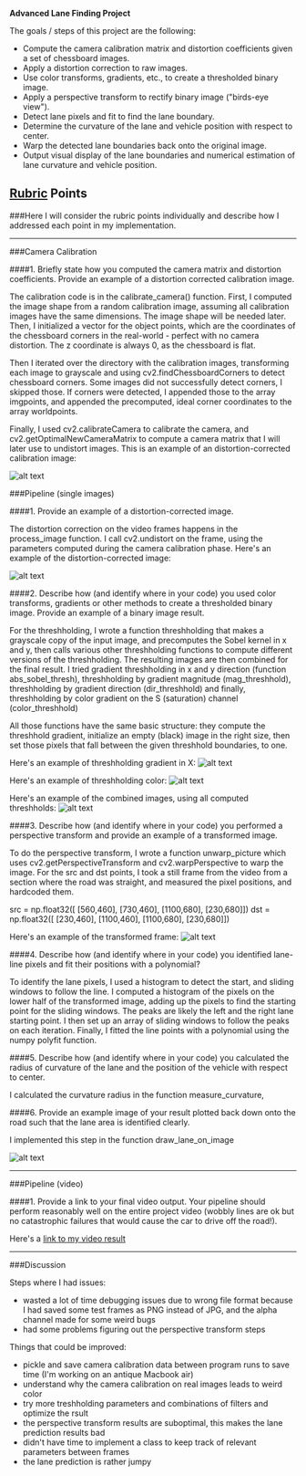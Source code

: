 

**Advanced Lane Finding Project**

The goals / steps of this project are the following:

* Compute the camera calibration matrix and distortion coefficients given a set of chessboard images.
* Apply a distortion correction to raw images.
* Use color transforms, gradients, etc., to create a thresholded binary image.
* Apply a perspective transform to rectify binary image ("birds-eye view").
* Detect lane pixels and fit to find the lane boundary.
* Determine the curvature of the lane and vehicle position with respect to center.
* Warp the detected lane boundaries back onto the original image.
* Output visual display of the lane boundaries and numerical estimation of lane curvature and vehicle position.

[//]: # (Image References)

[image1]: ./img_for_writeup/undist.jpg "Undistorted calibration image"
[image2]: ./img_for_writeup/frame_calib.png "Undistorted video frame"
[image3]: ./img_for_writeup/frame_grad_x.png "Threshholding gradient in X"
[image4]: ./img_for_writeup/frame_color_t.png "Threshholding color"
[image5]: ./img_for_writeup/frame_threshholded.png "Threshholding combined"
[image6]: ./img_for_writeup/frame_transform.png "Transformed frame"
[image7]: ./img_for_writeup/frame_with_lanes.png "Frame with lanes drawn on"


[video1]: ./project_video.mp4 "Video"

## [Rubric](https://review.udacity.com/#!/rubrics/571/view) Points
###Here I will consider the rubric points individually and describe how I addressed each point in my implementation.  

---

###Camera Calibration

####1. Briefly state how you computed the camera matrix and distortion coefficients. Provide an example of a distortion corrected calibration image.

The calibration code is in the calibrate_camera() function. First, I computed the image shape from a random calibration image, assuming all calibration images have the same dimensions. The image shape will be needed later. Then, I initialized a vector for the object points, which are the coordinates of the chessboard corners in the real-world - perfect with no camera distortion. The z coordinate is always 0, as the chessboard is flat.

Then I iterated over the directory with the calibration images, transforming each image to grayscale and using cv2.findChessboardCorners to detect chessboard corners. Some images did not successfully detect corners, I skipped those. If corners were detected, I appended those to the array imgpoints, and appended the precomputed, ideal corner coordinates to the array worldpoints.

Finally, I used cv2.calibrateCamera to calibrate the camera, and cv2.getOptimalNewCameraMatrix to compute a camera matrix that I will later use to undistort images. This is an example of an distortion-corrected calibration image:

![alt text][image1]

###Pipeline (single images)

####1. Provide an example of a distortion-corrected image.

The distortion correction on the video frames happens in the process_image function. I call cv2.undistort on the frame, using the parameters computed during the camera calibration phase. Here's an example of the distortion-corrected image:

![alt text][image2]


####2. Describe how (and identify where in your code) you used color transforms, gradients or other methods to create a thresholded binary image.  Provide an example of a binary image result.

For the threshholding, I wrote a function threshholding that makes a grayscale copy of the input image, and precomputes the Sobel kernel in x and y, then calls various other threshholding functions to compute different versions of the threshholding. The resulting images are then combined for the final result. I tried gradient threshholding in x and y direction (function abs_sobel_thresh), threshholding by gradient magnitude (mag_threshhold), threshholding by gradient direction (dir_threshhold) and finally, threshholding by color gradient on the S (saturation) channel (color_threshhold)

All those functions have the same basic structure: they compute the threshhold gradient, initialize an empty (black) image in the right size, then set those pixels that fall between the given threshhold boundaries, to one.

Here's an example of threshholding gradient in X:
![alt text][image3]

Here's an example of threshholding color:
![alt text][image4]

Here's an example of the combined images, using all computed threshholds:
![alt text][image5]

####3. Describe how (and identify where in your code) you performed a perspective transform and provide an example of a transformed image.

To do the perspective transform, I wrote a function unwarp_picture which uses cv2.getPerspectiveTransform and cv2.warpPerspective to warp the image. For the src and dst points, I took a still frame from the video from a section where the road was straight, and measured the pixel positions, and hardcoded them.

  src = np.float32([ [560,460], [730,460], [1100,680], [230,680]])
  dst = np.float32([ [230,460], [1100,460], [1100,680], [230,680]])

Here's an example of the transformed frame:
![alt text][image6]

####4. Describe how (and identify where in your code) you identified lane-line pixels and fit their positions with a polynomial?

To identify the lane pixels, I used a histogram to detect the start, and sliding windows to follow the line. I computed a histogram of the pixels on the lower half of the transformed image, adding up the pixels to find the starting point for the sliding windows. The peaks are likely the left and the right lane starting point. I then set up an array of sliding windows to follow the peaks on each iteration. Finally, I fitted the line points with a polynomial using the numpy polyfit function.

####5. Describe how (and identify where in your code) you calculated the radius of curvature of the lane and the position of the vehicle with respect to center.

I calculated the curvature radius in the function measure_curvature, 

####6. Provide an example image of your result plotted back down onto the road such that the lane area is identified clearly.

I implemented this step in the function draw_lane_on_image


![alt text][image7]

---

###Pipeline (video)

####1. Provide a link to your final video output.  Your pipeline should perform reasonably well on the entire project video (wobbly lines are ok but no catastrophic failures that would cause the car to drive off the road!).

Here's a [link to my video result](./output_4.mp4)

---

###Discussion

Steps where I had issues:
- wasted a lot of time debugging issues due to wrong file format because I had saved some test frames as PNG instead of JPG, and the alpha channel made for some weird bugs
- had some problems figuring out the perspective transform steps


Things that could be improved:
- pickle and save camera calibration data between program runs to save time (I'm working on an antique Macbook air)
- understand why the camera calibration on real images leads to weird color
- try more treshholding parameters and combinations of filters and optimize the rsult
- the perspective transform results are suboptimal, this makes the lane prediction results bad
- didn't have time to implement a class to keep track of relevant parameters between frames
- the lane prediction is rather jumpy

